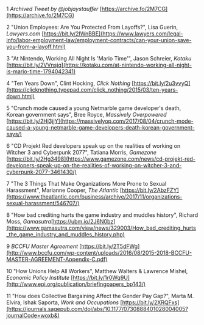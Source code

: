 1
	_Archived Tweet by @jobjaystauffer_ [https://archive.fo/2M7CG](https://archive.fo/2M7CG)

2
     "Union Employees: Are You Protected From Layoffs?", Lisa Guerin, _Lawyers.com_ [https://bit.ly/2IWnBBE](https://www.lawyers.com/legal-info/labor-employment-law/employment-contracts/can-your-union-save-you-from-a-layoff.html)

3
    "At Nintendo, Working All Night Is 'Mario Time'", Jason Schreier, _Kotaku_  [https://bit.ly/2VVnsjq](https://kotaku.com/at-nintendo-working-all-night-is-mario-time-1794042341)


4
    "Ten Years Down", Clint Hocking, _Click Nothing_ [https://bit.ly/2u3vvyQ](https://clicknothing.typepad.com/click_nothing/2015/03/ten-years-down.html)

5
     "Crunch mode caused a young Netmarble game developer's death, Korean government says", Bree Royce, _Massively Overpowered_ [https://bit.ly/2Hj3jjY](https://massivelyop.com/2017/08/04/crunch-mode-caused-a-young-netmarble-game-developers-death-korean-government-says/)

6
     "CD Projekt Red developers speak up on the realities of working on Witcher 3 and Cyberpunk 2077", Tatiana Morris, _Gamezone_ [https://bit.ly/2Hg3498](https://www.gamezone.com/news/cd-projekt-red-developers-speak-up-on-the-realities-of-working-on-witcher-3-and-cyberpunk-2077-3461430/)

7
    "The 3 Things That Make Organizations More Prone to Sexual Harassment", Marianne Cooper, _The Atlantic_ [https://bit.ly/2AbzFZY](https://www.theatlantic.com/business/archive/2017/11/organizations-sexual-harassment/546707/)


8
    "How bad crediting hurts the game industry and muddles history", Richard Moss, _Gamasutra_[https://ubm.io/2J6N0bz](https://www.gamasutra.com/view/news/329003/How_bad_crediting_hurts_the_game_industry_and_muddles_history.php)

9
     _BCCFU Master Agreement_ [https://bit.ly/2T5dFWg](http://www.bccfu.com/wp-content/uploads/2016/08/2015-2018-BCCFU-MASTER-AGREEMENT-Appendix-C.pdf)

10
     "How Unions Help All Workers", Matthew Walters & Lawrence Mishel, _Economic Policy Institute_ [https://bit.ly/1r0Wq9U](http://www.epi.org/publication/briefingpapers_bp143/)

11
     "How does Collective Bargaining Affect the Gender Pay Gap?", Marta M. Elvira, Ishak Saporta, _Work and Occupations_ [https://bit.ly/2XRQFxs](https://journals.sagepub.com/doi/abs/10.1177/0730888401028004005?journalCode=woxb&)
